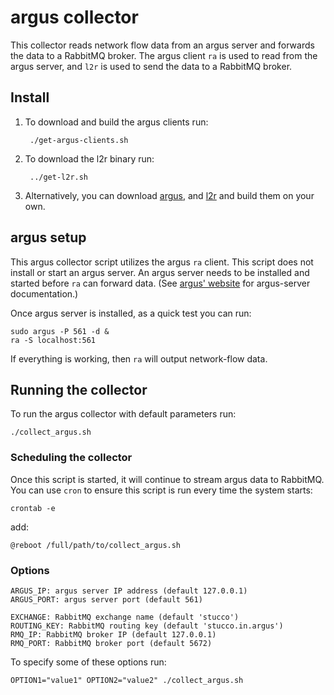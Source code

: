 # argus collector
This collector reads network flow data from an argus server and forwards the data to a RabbitMQ broker. The argus client `ra` is used to read from the argus server, and `l2r` is used to send the data to a RabbitMQ broker.

## Install
1. To download and build the argus clients run:

        ./get-argus-clients.sh

2. To download the l2r binary run:

        ../get-l2r.sh

3. Alternatively, you can download [argus](http://qosient.com/argus), and [l2r](https://github.com/ornl-sava/l2r) and build them on your own.

## argus setup
This argus collector script utilizes the argus `ra` client. This script does not install or start an argus server. An argus server needs to be installed and started before `ra` can forward data. (See [argus' website](http://qosient.com/argus) for argus-server documentation.)

Once argus server is installed, as a quick test you can run:

    sudo argus -P 561 -d &
    ra -S localhost:561

If everything is working, then `ra` will output network-flow data.

## Running the collector
To run the argus collector with default parameters run:

    ./collect_argus.sh

### Scheduling the collector
Once this script is started, it will continue to stream argus data to RabbitMQ. You can use `cron` to ensure this script is run every time the system starts:

    crontab -e

add:

    @reboot /full/path/to/collect_argus.sh

### Options
    ARGUS_IP: argus server IP address (default 127.0.0.1)
    ARGUS_PORT: argus server port (default 561)
    
    EXCHANGE: RabbitMQ exchange name (default 'stucco')
    ROUTING_KEY: RabbitMQ routing key (default 'stucco.in.argus')
    RMQ_IP: RabbitMQ broker IP (default 127.0.0.1)
    RMQ_PORT: RabbitMQ broker port (default 5672)

To specify some of these options run:

    OPTION1="value1" OPTION2="value2" ./collect_argus.sh

